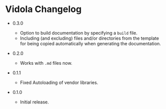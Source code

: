 Vidola Changelog
================

*	0.3.0

	*	Option to build documentation by specifying a `build` file.
	*	Including (and excluding) files and/or directories from the
		template for being copied automatically when generating the
		documentation.

*	0.2.0

	*	Works with `.md` files now.

*	0.1.1

	*	Fixed Autoloading of vendor libraries.

*	0.1.0

	*	Initial release.